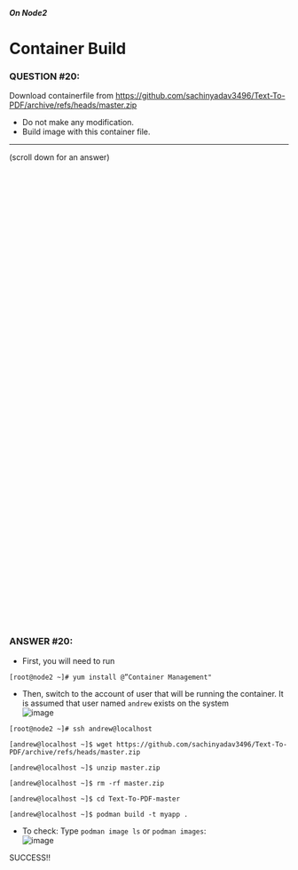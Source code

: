 ***On Node2***
# Container Build

### QUESTION #20:
Download containerfile from https://github.com/sachinyadav3496/Text-To-PDF/archive/refs/heads/master.zip 
- Do not make any modification. 
- Build image with this container file.

***
(scroll down for an answer)

<br/><br/><br/><br/><br/><br/><br/><br/><br/><br/><br/><br/><br/><br/><br/><br/><br/><br/><br/><br/><br/><br/><br/><br/>
<br/><br/><br/><br/><br/><br/><br/><br/><br/><br/><br/><br/><br/><br/><br/><br/><br/><br/><br/><br/><br/><br/><br/><br/>

### ANSWER #20:
* First, you will need to run
```
[root@node2 ~]# yum install @”Container Management"
```
* Then, switch to the account of user that will be running the container. It is assumed that user named `andrew` exists on the system \
![image](https://github.com/RedHatRanger/rhcsa9vagrant/assets/90477448/3c976edc-3aec-4a0a-b247-ccfec11b62b7)

```
[root@node2 ~]# ssh andrew@localhost
```
```
[andrew@localhost ~]$ wget https://github.com/sachinyadav3496/Text-To-PDF/archive/refs/heads/master.zip
```
```
[andrew@localhost ~]$ unzip master.zip
```
```
[andrew@localhost ~]$ rm -rf master.zip
```
```
[andrew@localhost ~]$ cd Text-To-PDF-master
``` 
```
[andrew@localhost ~]$ podman build -t myapp .
```
* To check: Type ```podman image ls``` or ```podman images```: \
![image](https://github.com/RedHatRanger/rhcsa9vagrant/assets/90477448/5210ba14-17a5-4f4f-bc0d-00d3efe570e4)

SUCCESS!!
